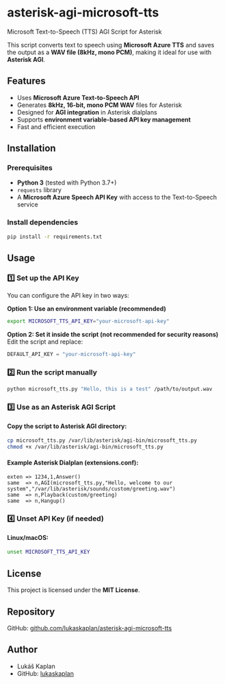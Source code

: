# asterisk-agi-microsoft-tts

Microsoft Text-to-Speech (TTS) AGI Script for Asterisk

This script converts text to speech using **Microsoft Azure TTS** and saves the output as a **WAV file (8kHz, mono PCM)**, making it ideal for use with **Asterisk AGI**.

## Features

- Uses **Microsoft Azure Text-to-Speech API**
- Generates **8kHz, 16-bit, mono PCM WAV** files for Asterisk
- Designed for **AGI integration** in Asterisk dialplans
- Supports **environment variable-based API key management**
- Fast and efficient execution

## Installation

### Prerequisites

- **Python 3** (tested with Python 3.7+)
- `requests` library
- A **Microsoft Azure Speech API Key** with access to the Text-to-Speech service

### Install dependencies

```sh
pip install -r requirements.txt
```

## Usage

### 1️⃣ Set up the API Key

You can configure the API key in two ways:

**Option 1: Use an environment variable (recommended)**

```sh
export MICROSOFT_TTS_API_KEY="your-microsoft-api-key"
```

**Option 2: Set it inside the script (not recommended for security reasons)** Edit the script and replace:

```python
DEFAULT_API_KEY = "your-microsoft-api-key"
```

### 2️⃣ Run the script manually

```sh
python microsoft_tts.py "Hello, this is a test" /path/to/output.wav
```

### 3️⃣ Use as an Asterisk AGI Script

#### Copy the script to Asterisk AGI directory:

```sh
cp microsoft_tts.py /var/lib/asterisk/agi-bin/microsoft_tts.py
chmod +x /var/lib/asterisk/agi-bin/microsoft_tts.py
```

#### Example Asterisk Dialplan (extensions.conf):

```asterisk
exten => 1234,1,Answer()
same  => n,AGI(microsoft_tts.py,"Hello, welcome to our system","/var/lib/asterisk/sounds/custom/greeting.wav")
same  => n,Playback(custom/greeting)
same  => n,Hangup()
```

### 4️⃣ Unset API Key (if needed)

#### Linux/macOS:

```sh
unset MICROSOFT_TTS_API_KEY
```

## License

This project is licensed under the **MIT License**.

## Repository

GitHub: [github.com/lukaskaplan/asterisk-agi-microsoft-tts](https://github.com/lukaskaplan/asterisk-agi-microsoft-tts)

## Author

- Lukáš Kaplan
- GitHub: [lukaskaplan](https://github.com/lukaskaplan)

